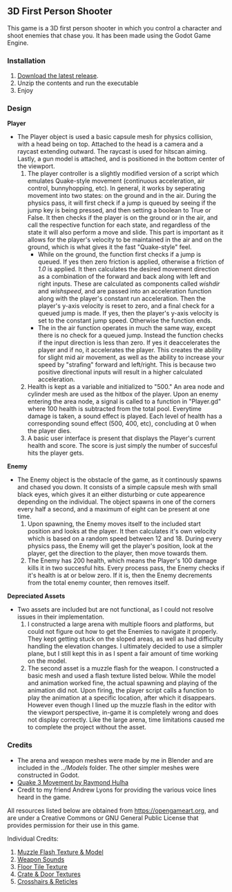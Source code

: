## 3D First Person Shooter

This game is a 3D first person shooter in which you control a character and shoot enemies that chase you. It has been made using the Godot Game Engine.

<p align="right"></p>

### Installation

1. [Download the latest release](https://github.com/AlexWaclawik/3D-FPS/releases).
2. Unzip the contents and run the executable
3. Enjoy

<p align="right"></p>

### Design

**Player**
- The Player object is used a basic capsule mesh for physics collision, with a head being on top. 
Attached to the head is a camera and a raycast extending outward. The raycast is used for hitscan aiming. 
Lastly, a gun model is attached, and is positioned in the bottom center of the viewport.
	1. The player controller is a slightly modified version of a script which emulates Quake-style movement 
	(continuous acceleration, air control, bunnyhopping, etc). In general, it works by seperating movement into two states: 
	on the ground and in the air. During the physics pass, it will first check if a jump is queued by seeing if the jump key 
	is being pressed, and then setting a boolean to True or False. It then checks if the player is on the ground or in the air, 
	and call the respective function for each state, and regardless of the state it will also perform a move and slide. 
	This part is important as it allows for the player's velocity to be maintained in the air and on the ground, 
	which is what gives it the fast "Quake-style" feel.
		* While on the ground, the function first checks if a jump is queued. If yes then zero friction is applied, otherwise a friction of *1.0* is applied. It then calculates the desired movement direction as a combination of the forward and back along with left and right inputs. These are calculated as components called *wishdir* and *wishspeed*, and are passed into an acceleration function along with the player's constant run acceleration. Then the player's y-axis velocity is reset to zero, and a final check for a queued jump is made. If yes, then the player's y-axis velocity is set to the constant jump speed. Otherwise the function ends.
		* The in the air function operates in much the same way, except there is no check for a queued jump. Instead the function checks if the input direction is less than zero. If yes it deaccelerates the player and if no, it accelerates the player. This creates the ability for slight mid air movement, as well as the ability to increase your speed by "strafing" forward and left/right. This is because two positive directional inputs will result in a higher calculated acceleration.
	2. Health is kept as a variable and initialized to "500." An area node and cylinder mesh are used as the hitbox of the player. 
	Upon an enemy entering the area node, a signal is called to a function in "Player.gd" where 100 health is subtracted from the 
	total pool. Everytime damage is taken, a sound effect is played. Each level of health has a corresponding sound effect 
	(500, 400, etc), concluding at 0 when the player dies.
	3. A basic user interface is present that displays the Player's current health and score. 
	The score is just simply the number of succesful hits the player gets.

**Enemy**
- The Enemy object is the obstacle of the game, as it continously spawns and chased you down. It consists of a simple capsule mesh with small black eyes, which gives it an either disturbing or cute appearence depending on the individual. The object spawns in one of the corners every half a second, and a maximum of eight can be present at one time.
	1. Upon spawning, the Enemy moves itself to the included start position and looks at the player. It then calculates it's own velocity which is based on a random speed between 12 and 18. During every physics pass, the Enemy will get the player's position, look at the player, get the direction to the player, then move towards them.
	2. The Enemy has 200 health, which means the Player's 100 damage kills it in two succesful hits. Every process pass, the Enemy checks if it's health is at or below zero. If it is, then the Enemy decrements from the total enemy counter, then removes itself.

**Depreciated Assets**
- Two assets are included but are not functional, as I could not resolve issues in their implementation.
	1. I constructed a large arena with multiple floors and platforms, but could not figure out how to get the Enemies to navigate it properly. They kept getting stuck on the sloped areas, as well as had difficulty handling the elevation changes. I ultimately decided to use a simpler plane, but I still kept this in as I spent a fair amount of time working on the model.
	2. The second asset is a muzzle flash for the weapon. I constructed a basic mesh and used a flash texture listed below. While the model and animation worked fine, the actual spawning and playing of the animation did not. Upon firing, the player script calls a function to play the animation at a specific location, after which it disappears. However even though I lined up the muzzle flash in the editor with the viewport perspective, in-game it is completely wrong and does not display correctly. Like the large arena, time limitations caused me to complete the project without the asset.

<p align="right"></p>

### Credits

* The arena and weapon meshes were made by me in Blender and are included in the *../Models* folder. The other simpler meshes were constructed in Godot. 
* [Quake 3 Movement by Raymond Hulha](https://github.com/rhulha/quake3-movement-godot)
* Credit to my friend Andrew Lyons for providing the various voice lines heard in the game.

All resources listed below are obtained from https://opengameart.org, and are under a Creative Commons
or GNU General Public License that provides permission for their use in this game.

Individual Credits:
1. [Muzzle Flash Texture & Model](https://opengameart.org/content/muzzle-flash-with-model)
2. [Weapon Sounds](https://opengameart.org/content/chaingun-pistol-rifle-shotgun-shots)
3. [Floor Tile Texture](https://opengameart.org/content/dirty-quake-ish-floor-tiles)
4. [Crate & Door Textures](https://opengameart.org/content/doors-crates-low-res)
5. [Crosshairs & Reticles](https://opengameart.org/content/crosshairs-and-reticles)

